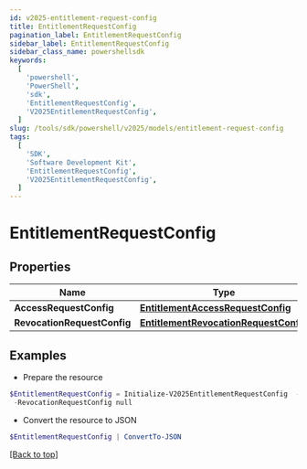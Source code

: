 ```yaml
---
id: v2025-entitlement-request-config
title: EntitlementRequestConfig
pagination_label: EntitlementRequestConfig
sidebar_label: EntitlementRequestConfig
sidebar_class_name: powershellsdk
keywords:
  [
    'powershell',
    'PowerShell',
    'sdk',
    'EntitlementRequestConfig',
    'V2025EntitlementRequestConfig',
  ]
slug: /tools/sdk/powershell/v2025/models/entitlement-request-config
tags:
  [
    'SDK',
    'Software Development Kit',
    'EntitlementRequestConfig',
    'V2025EntitlementRequestConfig',
  ]
---
```


# EntitlementRequestConfig

## Properties

| Name | Type | Description | Notes |
| --- | --- | --- | --- |
| **AccessRequestConfig** | [**EntitlementAccessRequestConfig**](entitlement-access-request-config) |  | [optional] |
| **RevocationRequestConfig** | [**EntitlementRevocationRequestConfig**](entitlement-revocation-request-config) |  | [optional] |

## Examples

- Prepare the resource

```powershell
$EntitlementRequestConfig = Initialize-V2025EntitlementRequestConfig  -AccessRequestConfig null `
 -RevocationRequestConfig null
```

- Convert the resource to JSON

```powershell
$EntitlementRequestConfig | ConvertTo-JSON
```

[[Back to top]](#)
